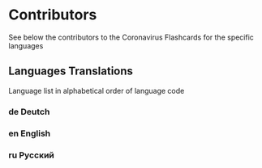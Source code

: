 # Contributors
See below the contributors to the Coronavirus Flashcards for the specific languages

## Languages Translations
Language list in alphabetical order of language code

### de Deutch

### en English

### ru Русский
